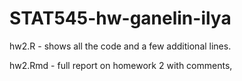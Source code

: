 # STAT545-hw-ganelin-ilya

hw2.R - shows all the code and a few additional lines.

hw2.Rmd - full report on homework 2 with comments,